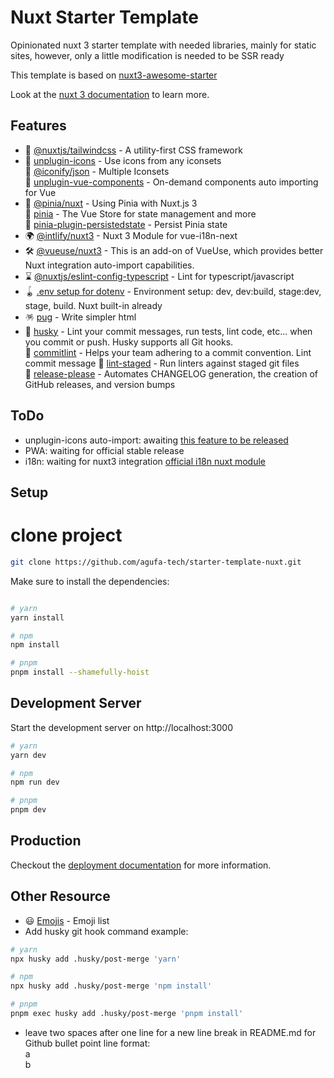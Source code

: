 # Nuxt Starter Template

Opinionated nuxt 3 starter template with needed libraries, mainly for static sites, however, only a little modification is needed to be SSR ready

This template is based on [nuxt3-awesome-starter](https://github.com/viandwi24/nuxt3-awesome-starter)

Look at the [nuxt 3 documentation](https://v3.nuxtjs.org) to learn more.

## Features

* 💨 [@nuxtjs/tailwindcss](https://tailwindcss.com/) - A utility-first CSS framework
* 🤹 [unplugin-icons](https://github.com/antfu/unplugin-icons) - Use icons from any iconsets  
  🤹 [@iconify/json](https://icones.js.org/) - Multiple Iconsets  
  🤹 [unplugin-vue-components](https://github.com/antfu/unplugin-vue-components) - On-demand components auto importing for Vue
* 🍍 [@pinia/nuxt](https://github.com/vuejs/pinia) - Using Pinia with Nuxt.js 3  
  🍍 [pinia](https://pinia.vuejs.org/) - The Vue Store for state management and more  
  🍍 [pinia-plugin-persistedstate](https://github.com/prazdevs/pinia-plugin-persistedstate) - Persist Pinia state
* 🌍 [@intlify/nuxt3](https://github.com/intlify/nuxt3) - Nuxt 3 Module for vue-i18n-next
* 🛠️ [@vueuse/nuxt3](https://vueuse.org/nuxt/readme.html#vueuse-nuxt) - This is an add-on of VueUse, which provides better Nuxt integration auto-import capabilities.
* ⌛ [@nuxtjs/eslint-config-typescript](https://typescript.nuxtjs.org/guide/lint/) - Lint for typescript/javascript
* 🪀 [.env setup for dotenv](https://github.com/motdotla/dotenv) - Environment setup: dev, dev:build, stage:dev, stage, build.  Nuxt built-in already
* 🪅 [pug](https://pugjs.org/api/getting-started.html) - Write simpler html
* 🎈 [husky](https://typicode.github.io/husky/#/) - Lint your commit messages, run tests, lint code, etc... when you commit or push. Husky supports all Git hooks.  
  🎈 [commitlint](https://commitlint.js.org/) - Helps your team adhering to a commit convention.  Lint commit message 
  🎈 [lint-staged](https://github.com/okonet/lint-staged) - Run linters against staged git files  
  🎈 [release-please](https://github.com/googleapis/release-please) - Automates CHANGELOG generation, the creation of GitHub releases, and version bumps

## ToDo

* unplugin-icons auto-import: awaiting [this feature to be released](https://github.com/antfu/unplugin-icons/pull/63)
* PWA: waiting for official stable release
* i18n: waiting for nuxt3 integration [official i18n nuxt module](https://github.com/nuxt-community/i18n-module)

## Setup

# clone project
```bash
git clone https://github.com/agufa-tech/starter-template-nuxt.git
```

Make sure to install the dependencies:

```bash

# yarn
yarn install

# npm
npm install

# pnpm
pnpm install --shamefully-hoist
```

## Development Server

Start the development server on http://localhost:3000

```bash
# yarn
yarn dev

# npm
npm run dev

# pnpm
pnpm dev
```

## Production

Checkout the [deployment documentation](https://v3.nuxtjs.org/guide/deploy/presets) for more information.

## Other Resource
* 😃 [Emojis](https://emojipedia.org/) - Emoji list
* Add husky git hook command example: 
```bash
# yarn
npx husky add .husky/post-merge 'yarn'

# npm
npx husky add .husky/post-merge 'npm install'

# pnpm
pnpm exec husky add .husky/post-merge 'pnpm install'
```
* leave two spaces after one line for a new line break in README.md for Github bullet point line format:  
  a  
  b